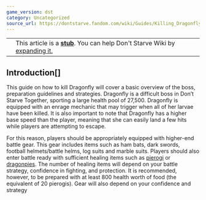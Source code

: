 ```yaml
---
game_version: dst
category: Uncategorized
source_url: https://dontstarve.fandom.com/wiki/Guides/Killing_Dragonfly_DST
---
```


|  |  |
| --- | --- |
|  | This article is a [**stub**](/wiki/Category:Article_stubs "Category:Article stubs"). You can help Don't Starve Wiki by [expanding it.](https://dontstarve.fandom.com/wiki/Guides/Killing_Dragonfly_DST?action=edit) |

## Introduction[]

This guide on how to kill Dragonfly will cover a basic overview of the boss, preparation guidelines and strategies. Dragonfly is a difficult boss in Don’t Starve Together, sporting a large health pool of 27,500. Dragonfly is equipped with an enrage mechanic that may trigger when all of her larvae have been killed. It is also important to note that Dragonfly has a higher base speed than the player, meaning that she can easily land a few hits while players are attempting to escape.

For this reason, players should be appropriately equipped with higher-end battle gear. This gear includes items such as ham bats, dark swords, football helmets/battle helms, log suits and marble suits. Players should also enter battle ready with sufficient healing items such as [pierogi](/wiki/Pierogi "Pierogi") or [dragonpies](/wiki/Dragonpie "Dragonpie"). The number of healing items will depend on your battle strategy, confidence in fighting, and protection. It is recommended, however, to be prepared with at least 800 health worth of food (the equivalent of 20 pierogis). Gear will also depend on your confidence and strategy